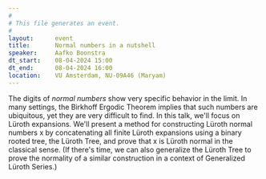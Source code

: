 ```yaml
---
#
# This file generates an event.
#
layout:      event
title:       Normal numbers in a nutshell
speaker:     Aafko Boonstra
dt_start:    08-04-2024 15:00
dt_end:      08-04-2024 16:00
location:    VU Amsterdam, NU-09A46 (Maryam)
---
```


The digits of _normal numbers_ show very specific behavior in the limit. In many settings, the Birkhoff Ergodic Theorem implies that such numbers are ubiquitous, yet they are very difficult to find. In this talk, we'll focus on Lüroth expansions. We'll present a method for constructing Lüroth normal numbers x by concatenating all finite Lüroth expansions using a binary rooted tree, the Lüroth Tree, and prove that x is Lüroth normal in the classical sense. (If there's time, we can also generalize the Lüroth Tree to prove the normality of a similar construction in a context of Generalized Lüroth Series.)